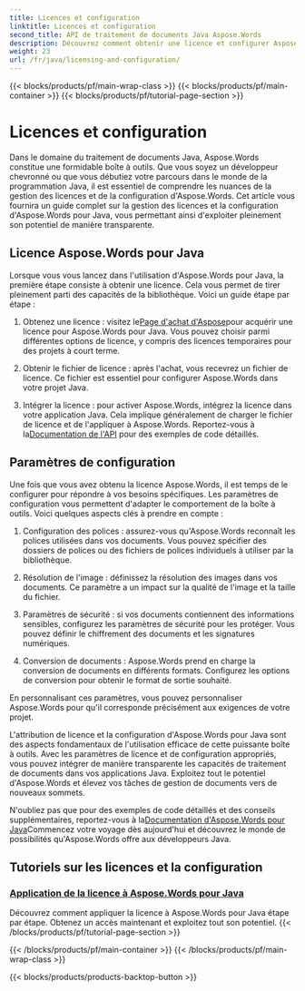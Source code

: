 ```yaml
---
title: Licences et configuration
linktitle: Licences et configuration
second_title: API de traitement de documents Java Aspose.Words
description: Découvrez comment obtenir une licence et configurer Aspose.Words pour Java en toute simplicité. Plongez dans les subtilités de la configuration de cette puissante boîte à outils pour le traitement de documents dans vos applications Java.
weight: 23
url: /fr/java/licensing-and-configuration/
---
```


{{< blocks/products/pf/main-wrap-class >}}
{{< blocks/products/pf/main-container >}}
{{< blocks/products/pf/tutorial-page-section >}}

# Licences et configuration

Dans le domaine du traitement de documents Java, Aspose.Words constitue une formidable boîte à outils. Que vous soyez un développeur chevronné ou que vous débutiez votre parcours dans le monde de la programmation Java, il est essentiel de comprendre les nuances de la gestion des licences et de la configuration d'Aspose.Words. Cet article vous fournira un guide complet sur la gestion des licences et la configuration d'Aspose.Words pour Java, vous permettant ainsi d'exploiter pleinement son potentiel de manière transparente.

## Licence Aspose.Words pour Java

Lorsque vous vous lancez dans l'utilisation d'Aspose.Words pour Java, la première étape consiste à obtenir une licence. Cela vous permet de tirer pleinement parti des capacités de la bibliothèque. Voici un guide étape par étape :

1.  Obtenez une licence : visitez le[Page d'achat d'Aspose](https://purchase.aspose.com/buy)pour acquérir une licence pour Aspose.Words pour Java. Vous pouvez choisir parmi différentes options de licence, y compris des licences temporaires pour des projets à court terme.

2. Obtenir le fichier de licence : après l'achat, vous recevrez un fichier de licence. Ce fichier est essentiel pour configurer Aspose.Words dans votre projet Java.

3.  Intégrer la licence : pour activer Aspose.Words, intégrez la licence dans votre application Java. Cela implique généralement de charger le fichier de licence et de l'appliquer à Aspose.Words. Reportez-vous à la[Documentation de l'API](https://reference.aspose.com/words/java/) pour des exemples de code détaillés.

## Paramètres de configuration

Une fois que vous avez obtenu la licence Aspose.Words, il est temps de le configurer pour répondre à vos besoins spécifiques. Les paramètres de configuration vous permettent d'adapter le comportement de la boîte à outils. Voici quelques aspects clés à prendre en compte :

1. Configuration des polices : assurez-vous qu'Aspose.Words reconnaît les polices utilisées dans vos documents. Vous pouvez spécifier des dossiers de polices ou des fichiers de polices individuels à utiliser par la bibliothèque.

2. Résolution de l'image : définissez la résolution des images dans vos documents. Ce paramètre a un impact sur la qualité de l'image et la taille du fichier.

3. Paramètres de sécurité : si vos documents contiennent des informations sensibles, configurez les paramètres de sécurité pour les protéger. Vous pouvez définir le chiffrement des documents et les signatures numériques.

4. Conversion de documents : Aspose.Words prend en charge la conversion de documents en différents formats. Configurez les options de conversion pour obtenir le format de sortie souhaité.

En personnalisant ces paramètres, vous pouvez personnaliser Aspose.Words pour qu'il corresponde précisément aux exigences de votre projet.

L'attribution de licence et la configuration d'Aspose.Words pour Java sont des aspects fondamentaux de l'utilisation efficace de cette puissante boîte à outils. Avec les paramètres de licence et de configuration appropriés, vous pouvez intégrer de manière transparente les capacités de traitement de documents dans vos applications Java. Exploitez tout le potentiel d'Aspose.Words et élevez vos tâches de gestion de documents vers de nouveaux sommets.

 N'oubliez pas que pour des exemples de code détaillés et des conseils supplémentaires, reportez-vous à la[Documentation d'Aspose.Words pour Java](https://reference.aspose.com/words/java/)Commencez votre voyage dès aujourd'hui et découvrez le monde de possibilités qu'Aspose.Words offre aux développeurs Java.

## Tutoriels sur les licences et la configuration
### [Application de la licence à Aspose.Words pour Java](./applying-licensing/)
Découvrez comment appliquer la licence à Aspose.Words pour Java étape par étape. Obtenez un accès maintenant et exploitez tout son potentiel.
{{< /blocks/products/pf/tutorial-page-section >}}

{{< /blocks/products/pf/main-container >}}
{{< /blocks/products/pf/main-wrap-class >}}

{{< blocks/products/products-backtop-button >}}
